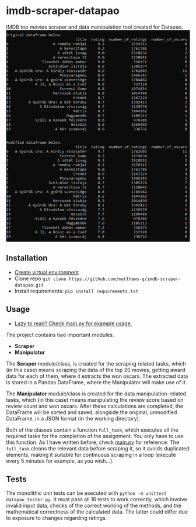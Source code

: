 # imdb-scraper-datapao
IMDB top movies scraper and data manipulation tool created for Datapao.
![Screenshot of success](https://github.com/matthews-g/imdb-scraper-datapao/blob/master/datapao_scraper_success.PNG)

## Installation
- [Create virtual environment](https://packaging.python.org/en/latest/guides/installing-using-pip-and-virtual-environments/)
- Clone repo `git clone https://github.com/matthews-g/imdb-scraper-datapao.git`
- Install requirements: `pip install requirements.txt`

## Usage
- [Lazy to read? Check main.py for example usage.](https://github.com/matthews-g/imdb-scraper-datapao/blob/master/main.py)

The project contains two important modules.
- **Scraper**
- **Manipulator**

The **Scraper** module/class, is created for the scraping related tasks, which (in this case) means scraping the data of the top 20 movies, getting award data for each of them, where it extracts the won oscars.
The extracted data is stored in a Pandas DataFrame, where the Manipulator will make use of it.

The **Manipulator** module/class is created for the data manipulation-related tasks, which (in this case) means manipulating the review score based on review count and won oscars.
After these calculations are completed, the DataFrame will be sorted and saved, alongside the original, unmodified DataFrame, in a JSON format (in the working directory).

Both of the classes contain a function `full_task`, which executes all the required tasks for the completion of the assignment. You only have to use this function. As I have written before, check [main.py](https://github.com/matthews-g/imdb-scraper-datapao/blob/master/main.py) for reference.
The `full_task` cleans the relevant data before scraping it, so it avoids duplicated elements, making it suitable for continuous scraping in a loop (execute every 5 minutes for example, as you wish...).

## Tests

The monolithic unit tests can be executed with
`python -m unittest datapao_tester.py`.
It must pass all 16 tests to work correctly, which involve invalid input data, checks of the correct working of the methods, and the mathematical correctness of the calculated data. The latter could differ due to exposure to changes regarding ratings.
